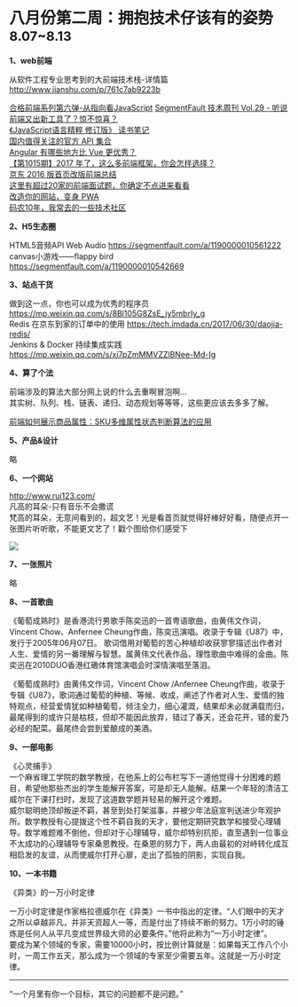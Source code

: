 
# 八月份第二周：拥抱技术仔该有的姿势  <small>8.07~8.13</small>

__1、web前端__    

从软件工程专业思考到的大前端技术栈-详情篇  
http://www.jianshu.com/p/761c7ab9223b  
 
[合格前端系列第六弹-从指向看JavaScript](https://zhuanlan.zhihu.com/p/28058983)
[SegmentFault 技术周刊 Vol.29 - 听说前端又出新工具了？惊不惊喜？](https://segmentfault.com/a/1190000010175303)   
[《JavaScript语言精粹 修订版》 读书笔记](https://segmentfault.com/a/1190000010313101)  
[国内值得关注的官方 API 集合](https://github.com/TonnyL/Awesome_APIs/blob/master/Chinese.md)  
[Angular 有哪些地方比 Vue 更优秀？](https://zhuanlan.zhihu.com/p/28259790)  
[【第1015期】2017 年了，这么多前端框架，你会怎样选择？](https://mp.weixin.qq.com/s/ycaKfP44uBpvONFGP6GYog)   
[京东 2016 版首页改版前端总结](http://web.jobbole.com/89811/)   
[这里有超过20家的前端面试题，你确定不点进来看看](http://www.jianshu.com/p/8b68f4df749e)   
[改造你的网站，变身 PWA](https://segmentfault.com/a/1190000008880637)  
[码农10年，我常去的一些技术社区](http://www.jianshu.com/p/c922cab0ee71)  

__2、H5生态圈__      

HTML5音频API Web Audio https://segmentfault.com/a/1190000010561222
canvas小游戏——flappy bird  https://segmentfault.com/a/1190000010542669

__3、站点干货__    

做到这一点，你也可以成为优秀的程序员 https://mp.weixin.qq.com/s/8Bl105G8ZsE_jy5mbrIy_g  
Redis 在京东到家的订单中的使用 https://tech.imdada.cn/2017/06/30/daojia-redis/  
Jenkins & Docker 持续集成实践 https://mp.weixin.qq.com/s/xi7pZmMMVZZlBNee-Md-Ig

__4、算了个法__     

前端涉及的算法大部分网上说的什么去重啊冒泡啊...  
其实树、队列、栈、链表、递归、动态规划等等等，这些更应该去多多了解。

[前端如何展示商品属性：SKU多维属性状态判断算法的应用](http://www.jianshu.com/p/7a17b4179225)   

__5、产品&设计__    

略

__6、一个网站__

http://www.rui123.com/  
凡高的耳朵-只有音乐不会撒谎  
梵高的耳朵，无意间看到的，超文艺！光是看首页就觉得好棒好好看，随便点开一张图片听听歌，不能更文艺了！戳个图给你们感受下

![](https://github.com/bluezhan/weeky/raw/master/docs/img/82-3.png) 

__7、一张照片__   

略

__8、一首歌曲__  

《葡萄成熟时》是香港流行男歌手陈奕迅的一首粤语歌曲，由黄伟文作词，Vincent Chow、Anfernee   Cheung作曲，陈奕迅演唱。收录于专辑《U87》中，发行于2005年06月07日。
歌词借用对葡萄的苦心种植却收获寥寥描述出作者对人生、爱情的另一番理解与智慧。属黄伟文代表作品，理性歌曲中难得的金曲。陈奕迅在2010DUO香港红磡体育馆演唱会时深情演唱至落泪。

《葡萄成熟时》由黄伟文作词，Vincent Chow /Anfernee Cheung作曲，收录于专辑《U87》，歌词通过葡萄的种植、等候、收成，阐述了作者对人生、爱情的独特观点，经营爱情犹如种植葡萄，倾注全力，细心灌溉，结果却未必就满载而归，最尾得到的或许只是枯枝，但却不能因此放弃，错过了春天，还会花开，错的爱乃必经的配菜。最尾终会尝到爱酿成的美酒。  


__9、一部电影__   
 
《心灵捕手》  
一个麻省理工学院的数学教授，在他系上的公布栏写下一道他觉得十分困难的题目，希望他那些杰出的学生能解开答案，可是却无人能解。结果一个年轻的清洁工威尔在下课打扫时，发现了这道数学题并轻易的解开这个难题。  
威尔聪明绝顶却叛逆不羁，甚至到处打架滋事，并被少年法庭宣判送进少年观护所。数学教授有心提拨这个性不羁自我的天才，要他定期研究数学和接受心理辅导。数学难题难不倒他，但却对于心理辅导，威尔却特别抗拒，直至遇到一位事业不太成功的心理辅导专家桑恩教授。在桑恩的努力下，两人由最初的对峙转化成互相启发的友谊，从而使威尔打开心扉，走出了孤独的阴影，实现自我。  

__10、一本书籍__ 

《异类》的一万小时定律  

一万小时定律是作家格拉德威尔在《异类》一书中指出的定律。“人们眼中的天才之所以卓越非凡，并非天资超人一等，而是付出了持续不断的努力。1万小时的锤炼是任何人从平凡变成世界级大师的必要条件。”他将此称为“一万小时定律”。  
要成为某个领域的专家，需要10000小时，按比例计算就是：如果每天工作八个小时，一周工作五天，那么成为一个领域的专家至少需要五年。这就是一万小时定律。



-------------------

“一个月里有你一个目标，其它的问题都不是问题。”


